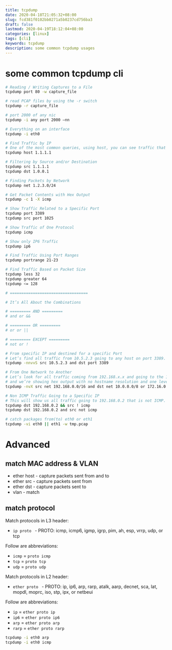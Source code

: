 ```yaml
---
title: tcpdump
date: 2020-04-18T21:05:32+08:00
slug: fcd381f0102bb0271a5b0237cd756ba3
draft: false
lastmod: 2020-04-19T18:12:04+08:00
categories: [linux]
tags: [cli]
keywords: tcpdump
description: some common tcpdump usages
---
```

# some common tcpdump cli

```bash
# Reading / Writing Captures to a File 
tcpdump port 80 -w capture_file 

# read PCAP files by using the -r switch 
tcpdump -r capture_file 

# port 2000 of any nic  
tcpdump -i any port 2000 –nn 

# Everything on an interface 
tcpdump -i eth0 

# Find Traffic by IP 
# One of the most common queries, using host, you can see traffic that’s going to or from 1.1.1.1. 
tcpdump host 1.1.1.1 

# Filtering by Source and/or Destination 
tcpdump src 1.1.1.1  
tcpdump dst 1.0.0.1 

# Finding Packets by Network 
tcpdump net 1.2.3.0/24 

# Get Packet Contents with Hex Output 
tcpdump -c 1 -X icmp 

# Show Traffic Related to a Specific Port 
tcpdump port 3389  
tcpdump src port 1025 

# Show Traffic of One Protocol 
tcpdump icmp 

# Show only IP6 Traffic 
tcpdump ip6 

# Find Traffic Using Port Ranges 
tcpdump portrange 21-23 

# Find Traffic Based on Packet Size 
tcpdump less 32  
tcpdump greater 64  
tcpdump <= 128 

# ==================================

# It’s All About the Combinations 

# ========= AND =========
# and or && 

# ========= OR ========= 
# or or || 

# ========= EXCEPT =========
# not or ! 

# From specific IP and destined for a specific Port 
# Let’s find all traffic from 10.5.2.3 going to any host on port 3389. 
tcpdump -nnvvS src 10.5.2.3 and dst port 3389 

# From One Network to Another 
# Let’s look for all traffic coming from 192.168.x.x and going to the 10.x or 172.16.x.x networks
# and we’re showing hex output with no hostname resolution and one level of extra verbosity. 
tcpdump -nvX src net 192.168.0.0/16 and dst net 10.0.0.0/8 or 172.16.0.0/16 

# Non ICMP Traffic Going to a Specific IP 
# This will show us all traffic going to 192.168.0.2 that is not ICMP. 
tcpdump dst 192.168.0.2 && src ! icmp 
tcpdump dst 192.168.0.2 and src not icmp

# catch packages from(to) eth0 or eth1
tcpdump -vi eth0 || eth1 -w tmp.pcap
```

# Advanced

## match MAC address & VLAN

-   ether host <MAC> - capture packets sent from and to <MAC>
-   ether src <MAC> - capture packets sent from <MAC>
-   ether dst <MAC> - capture packets sent to <MAC>
-   vlan <VLAN ID> - match <VLAN ID>

## match protocol

Match protocols in L3 header:

-   `ip proto ` - PROTO: icmp, icmp6, igmp, igrp, pim, ah, esp, vrrp, udp, or tcp

Follow are abbreviations:

-   `icmp` = `proto icmp`
-   `tcp` = `proto tcp`
-   `udp` = `proto udp`

Match protocols in L2 header:

-   `ether proto ` - PROTO: ip, ip6, arp, rarp, atalk, aarp, decnet, sca, lat, mopdl, moprc, iso, stp, ipx, or netbeui

Follow are abbreviations:

-   `ip` = `ether proto ip`
-   `ip6` = `ether proto ip6`
-   `arp` = `ether proto arp`
-   `rarp` = `ether proto rarp`

```bash
tcpdump -i eth0 arp
tcpdump -i eth0 icmp
```
